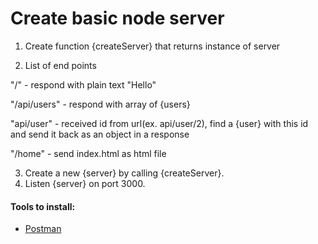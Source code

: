 # Create basic node server

1. Create function {createServer} that returns instance of server

2. List of end points

"/" - respond with plain text "Hello"

"/api/users" - respond with array of {users}

"api/user" - received id from url(ex. api/user/2),
find a {user} with this id and send it back as
an object in a response

"/home" - send index.html as html file

3. Create a new {server} by calling {createServer}.
4. Listen {server} on port 3000.

#### Tools to install:

- [Postman](https://www.postman.com/downloads/)